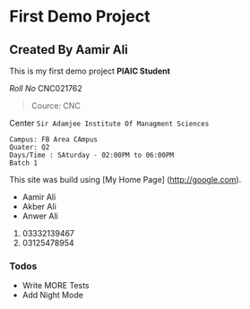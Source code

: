 # First Demo Project
## Created By Aamir Ali
This is my first demo project
**PIAIC Student**

*Roll No* CNC021762

> Cource: CNC

Center `Sir Adamjee Institute Of Managment Sciences`

```
Campus: FB Area CAmpus
Quater: Q2
Days/Time : SAturday - 02:00PM to 06:00PM
Batch 1
```

This site was build using [My Home Page] (http://google.com).

- Aamir Ali
- Akber Ali
- Anwer Ali

1. 03332139467
2. 03125478954

### Todos

 - Write MORE Tests
 - Add Night Mode

